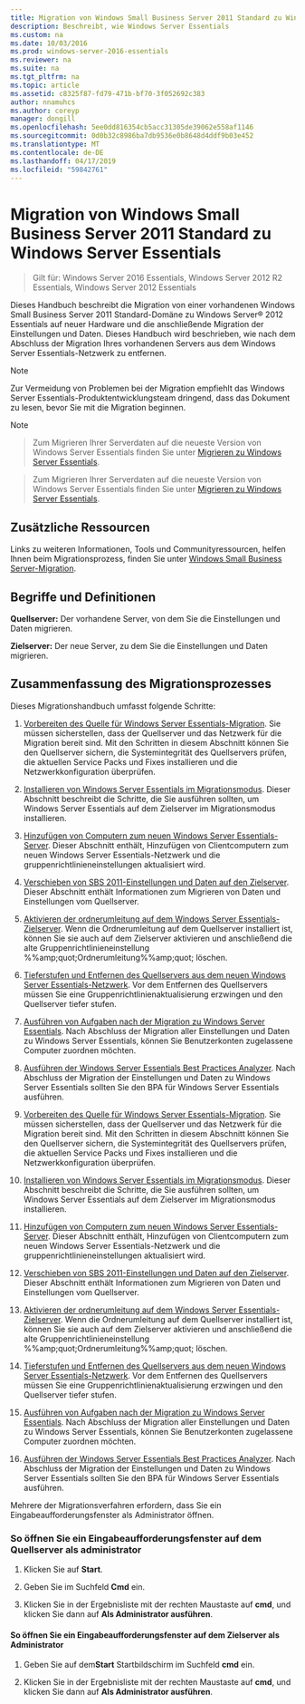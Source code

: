 ```yaml
---
title: Migration von Windows Small Business Server 2011 Standard zu Windows Server Essentials
description: Beschreibt, wie Windows Server Essentials
ms.custom: na
ms.date: 10/03/2016
ms.prod: windows-server-2016-essentials
ms.reviewer: na
ms.suite: na
ms.tgt_pltfrm: na
ms.topic: article
ms.assetid: c8325f87-fd79-471b-bf70-3f052692c383
author: nnamuhcs
ms.author: coreyp
manager: dongill
ms.openlocfilehash: 5ee0dd816354cb5acc31305de39062e558af1146
ms.sourcegitcommit: 0d0b32c8986ba7db9536e0b8648d4ddf9b03e452
ms.translationtype: MT
ms.contentlocale: de-DE
ms.lasthandoff: 04/17/2019
ms.locfileid: "59842761"
---
```

# <a name="migrate-windows-small-business-server-2011-standard-to-windows-server-essentials"></a>Migration von Windows Small Business Server 2011 Standard zu Windows Server Essentials

>Gilt für: Windows Server 2016 Essentials, Windows Server 2012 R2 Essentials, Windows Server 2012 Essentials

Dieses Handbuch beschreibt die Migration von einer vorhandenen Windows Small Business Server 2011 Standard-Domäne zu Windows Server® 2012 Essentials auf neuer Hardware und die anschließende Migration der Einstellungen und Daten. Dieses Handbuch wird beschrieben, wie nach dem Abschluss der Migration Ihres vorhandenen Servers aus dem Windows Server Essentials-Netzwerk zu entfernen.  
  
> [!NOTE]
>  Zur Vermeidung von Problemen bei der Migration empfiehlt das Windows Server Essentials-Produktentwicklungsteam dringend, dass das Dokument zu lesen, bevor Sie mit die Migration beginnen.  
  
> [!NOTE]

>  Zum Migrieren Ihrer Serverdaten auf die neueste Version von Windows Server Essentials finden Sie unter [Migrieren zu Windows Server Essentials](Migrate-from-Previous-Versions-to-Windows-Server-Essentials-or-Windows-Server-Essentials-Experience.md).  

>  Zum Migrieren Ihrer Serverdaten auf die neueste Version von Windows Server Essentials finden Sie unter [Migrieren zu Windows Server Essentials](../migrate/Migrate-from-Previous-Versions-to-Windows-Server-Essentials-or-Windows-Server-Essentials-Experience.md).  

  
## <a name="additional-resources"></a>Zusätzliche Ressourcen  
 Links zu weiteren Informationen, Tools und Communityressourcen, helfen Ihnen beim Migrationsprozess, finden Sie unter [Windows Small Business Server-Migration](https://go.microsoft.com/fwlink/?LinkId=217520).  
  
## <a name="terms-and-definitions"></a>Begriffe und Definitionen  
 **Quellserver:** Der vorhandene Server, von dem Sie die Einstellungen und Daten migrieren.  
  
 **Zielserver:** Der neue Server, zu dem Sie die Einstellungen und Daten migrieren.  
  
## <a name="migration-process-summary"></a>Zusammenfassung des Migrationsprozesses  
 Dieses Migrationshandbuch umfasst folgende Schritte:  
  

1.  [Vorbereiten des Quelle für Windows Server Essentials-Migration](Prepare-your-Source-Server-for-Windows-Server-Essentials-migration.md).  Sie müssen sicherstellen, dass der Quellserver und das Netzwerk für die Migration bereit sind. Mit den Schritten in diesem Abschnitt können Sie den Quellserver sichern, die Systemintegrität des Quellservers prüfen, die aktuellen Service Packs und Fixes installieren und die Netzwerkkonfiguration überprüfen.  
  
2.  [Installieren von Windows Server Essentials im Migrationsmodus](Install-Windows-Server-Essentials-in-migration-mode.md).  Dieser Abschnitt beschreibt die Schritte, die Sie ausführen sollten, um Windows Server Essentials auf dem Zielserver im Migrationsmodus installieren.  
  
3.  [Hinzufügen von Computern zum neuen Windows Server Essentials-Server](Join-computers-to-the-new-Windows-Server-Essentials-server.md).  Dieser Abschnitt enthält, Hinzufügen von Clientcomputern zum neuen Windows Server Essentials-Netzwerk und die gruppenrichtlinieneinstellungen aktualisiert wird.  
  
4.  [Verschieben von SBS 2011-Einstellungen und Daten auf den Zielserver](Move-Windows-SBS-2011-Standard-settings-and-data-to-the-Destination-Server-for-Windows-Server-Essentials-migration.md).  Dieser Abschnitt enthält Informationen zum Migrieren von Daten und Einstellungen vom Quellserver.  
  
5.  [Aktivieren der ordnerumleitung auf dem Windows Server Essentials-Zielserver](Enable-folder-redirection-on-the-Windows-Server-Essentials-Destination-Server.md).  Wenn die Ordnerumleitung auf dem Quellserver installiert ist, können Sie sie auch auf dem Zielserver aktivieren und anschließend die alte Gruppenrichtlinieneinstellung %%amp;quot;Ordnerumleitung%%amp;quot; löschen.  
  
6.  [Tieferstufen und Entfernen des Quellservers aus dem neuen Windows Server Essentials-Netzwerk](Demote-and-remove-the-Source-Server-from-the-new-Windows-Server-Essentials-network.md).  Vor dem Entfernen des Quellservers müssen Sie eine Gruppenrichtlinienaktualisierung erzwingen und den Quellserver tiefer stufen.  
  
7.  [Ausführen von Aufgaben nach der Migration zu Windows Server Essentials](Perform-post-migration-tasks-for-Windows-Server-Essentials-migration.md).  Nach Abschluss der Migration aller Einstellungen und Daten zu Windows Server Essentials, können Sie Benutzerkonten zugelassene Computer zuordnen möchten.  
  
8.  [Ausführen der Windows Server Essentials Best Practices Analyzer](Run-the-Windows-Server-Essentials-Best-Practices-Analyzer.md).  Nach Abschluss der Migration der Einstellungen und Daten zu Windows Server Essentials sollten Sie den BPA für Windows Server Essentials ausführen.  

1.  [Vorbereiten des Quelle für Windows Server Essentials-Migration](../migrate/Prepare-your-Source-Server-for-Windows-Server-Essentials-migration.md).  Sie müssen sicherstellen, dass der Quellserver und das Netzwerk für die Migration bereit sind. Mit den Schritten in diesem Abschnitt können Sie den Quellserver sichern, die Systemintegrität des Quellservers prüfen, die aktuellen Service Packs und Fixes installieren und die Netzwerkkonfiguration überprüfen.  
  
2.  [Installieren von Windows Server Essentials im Migrationsmodus](../migrate/Install-Windows-Server-Essentials-in-migration-mode.md).  Dieser Abschnitt beschreibt die Schritte, die Sie ausführen sollten, um Windows Server Essentials auf dem Zielserver im Migrationsmodus installieren.  
  
3.  [Hinzufügen von Computern zum neuen Windows Server Essentials-Server](../migrate/Join-computers-to-the-new-Windows-Server-Essentials-server.md).  Dieser Abschnitt enthält, Hinzufügen von Clientcomputern zum neuen Windows Server Essentials-Netzwerk und die gruppenrichtlinieneinstellungen aktualisiert wird.  
  
4.  [Verschieben von SBS 2011-Einstellungen und Daten auf den Zielserver](../migrate/Move-Windows-SBS-2011-Standard-settings-and-data-to-the-Destination-Server-for-Windows-Server-Essentials-migration.md).  Dieser Abschnitt enthält Informationen zum Migrieren von Daten und Einstellungen vom Quellserver.  
  
5.  [Aktivieren der ordnerumleitung auf dem Windows Server Essentials-Zielserver](../migrate/Enable-folder-redirection-on-the-Windows-Server-Essentials-Destination-Server.md).  Wenn die Ordnerumleitung auf dem Quellserver installiert ist, können Sie sie auch auf dem Zielserver aktivieren und anschließend die alte Gruppenrichtlinieneinstellung %%amp;quot;Ordnerumleitung%%amp;quot; löschen.  
  
6.  [Tieferstufen und Entfernen des Quellservers aus dem neuen Windows Server Essentials-Netzwerk](../migrate/Demote-and-remove-the-Source-Server-from-the-new-Windows-Server-Essentials-network.md).  Vor dem Entfernen des Quellservers müssen Sie eine Gruppenrichtlinienaktualisierung erzwingen und den Quellserver tiefer stufen.  
  
7.  [Ausführen von Aufgaben nach der Migration zu Windows Server Essentials](../migrate/Perform-post-migration-tasks-for-Windows-Server-Essentials-migration.md).  Nach Abschluss der Migration aller Einstellungen und Daten zu Windows Server Essentials, können Sie Benutzerkonten zugelassene Computer zuordnen möchten.  
  
8.  [Ausführen der Windows Server Essentials Best Practices Analyzer](../migrate/Run-the-Windows-Server-Essentials-Best-Practices-Analyzer.md).  Nach Abschluss der Migration der Einstellungen und Daten zu Windows Server Essentials sollten Sie den BPA für Windows Server Essentials ausführen.  

  
 Mehrere der Migrationsverfahren erfordern, dass Sie ein Eingabeaufforderungsfenster als Administrator öffnen.  
  
###  <a name="BKMK_OpenACommandPromptAsAdmin"></a> So öffnen Sie ein Eingabeaufforderungsfenster auf dem Quellserver als administrator  
  
1.  Klicken Sie auf **Start**.  
  
2.  Geben Sie im Suchfeld **Cmd** ein.  
  
3.  Klicken Sie in der Ergebnisliste mit der rechten Maustaste auf **cmd**, und klicken Sie dann auf **Als Administrator ausführen**.  
  
#### <a name="to-open-a-command-prompt-window-on-the-destination-server-as-an-administrator"></a>So öffnen Sie ein Eingabeaufforderungsfenster auf dem Zielserver als Administrator  
  
1.  Geben Sie auf dem**Start** Startbildschirm im Suchfeld **cmd** ein.  
  
2.  Klicken Sie in der Ergebnisliste mit der rechten Maustaste auf **cmd**, und klicken Sie dann auf **Als Administrator ausführen**.
